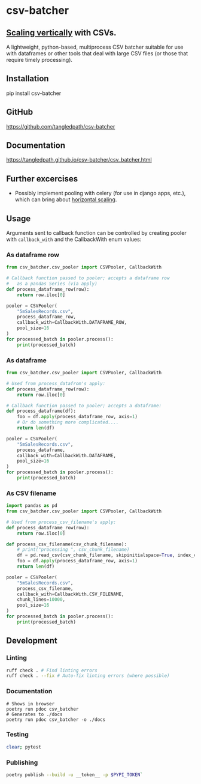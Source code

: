 # csv-batcher
## [Scaling vertically]([url](https://en.wikipedia.org/wiki/Scalability#Vertical_or_scale_up)) with CSVs.
A lightweight, python-based, multiprocess CSV batcher suitable for
use with dataframes or other tools that deal with large CSV files (or those that require timely processing).

## Installation
pip install csv-batcher

## GitHub
https://github.com/tangledpath/csv-batcher

## Documentation
https://tangledpath.github.io/csv-batcher/csv_batcher.html

## Further excercises
* Possibly implement pooling with celery (for use in django apps, etc.), which can bring about [horizontal scaling]([url](https://en.wikipedia.org/wiki/Scalability#Horizontal_or_scale_out)).

## Usage
Arguments sent to callback function can be controlled by
creating pooler with `callback_with` and the CallbackWith enum
values:

### As dataframe row
```python
from csv_batcher.csv_pooler import CSVPooler, CallbackWith

# Callback function passed to pooler; accepts a dataframe row
#   as a pandas Series (via apply)
def process_dataframe_row(row):
    return row.iloc[0]

pooler = CSVPooler(
    "5mSalesRecords.csv",
    process_dataframe_row,
    callback_with=CallbackWith.DATAFRAME_ROW,
    pool_size=16
)
for processed_batch in pooler.process():
    print(processed_batch)
```

### As dataframe
```python
from csv_batcher.csv_pooler import CSVPooler, CallbackWith

# Used from process_datafrom's apply:
def process_dataframe_row(row):
    return row.iloc[0]

# Callback function passed to pooler; accepts a dataframe:
def process_dataframe(df):
    foo = df.apply(process_dataframe_row, axis=1)
    # Or do something more complicated....
    return len(df)

pooler = CSVPooler(
    "5mSalesRecords.csv",
    process_dataframe,
    callback_with=CallbackWith.DATAFRAME,
    pool_size=16
)
for processed_batch in pooler.process():
    print(processed_batch)
```

### As CSV filename
```python
import pandas as pd
from csv_batcher.csv_pooler import CSVPooler, CallbackWith

# Used from process_csv_filename's apply:
def process_dataframe_row(row):
    return row.iloc[0]

def process_csv_filename(csv_chunk_filename):
    # print("processing ", csv_chunk_filename)
    df = pd.read_csv(csv_chunk_filename, skipinitialspace=True, index_col=None)
    foo = df.apply(process_dataframe_row, axis=1)
    return len(df)

pooler = CSVPooler(
    "5mSalesRecords.csv",
    process_csv_filename,
    callback_with=CallbackWith.CSV_FILENAME,
    chunk_lines=10000,
    pool_size=16
)
for processed_batch in pooler.process():
    print(processed_batch)
```
## Development
### Linting
```bash
ruff check . # Find linting errors
ruff check . --fix # Auto-fix linting errors (where possible)
```

### Documentation
```
# Shows in browser
poetry run pdoc csv_batcher
# Generates to ./docs
poetry run pdoc csv_batcher -o ./docs
```

### Testing
```bash
clear; pytest
```

### Publishing
```bash
poetry publish --build -u __token__ -p $PYPI_TOKEN`
```
